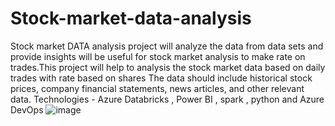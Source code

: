 # Stock-market-data-analysis
Stock market DATA analysis project will analyze the data from  data sets and provide insights will be useful for stock market analysis to make  rate on trades.This project will help to analysis the stock market data based on daily trades with rate based on  shares The data should include historical stock prices, company financial statements, news articles, and other relevant data.
Technologies - Azure Databricks , Power BI , spark , python and Azure DevOps
![image](https://github.com/Ravalika2001/Stock-market-data-analysis/assets/130952735/06bc09d1-cb74-4ec4-a347-34b64d54b68d)
